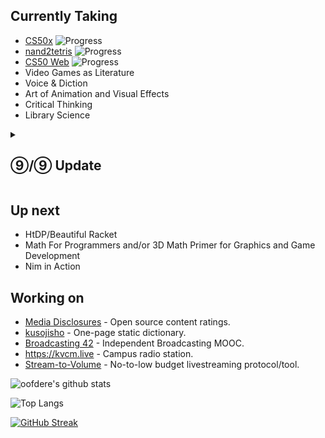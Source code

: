 ## Currently Taking
 - [CS50x](https://cs50.harvard.edu/x) ![Progress](https://progress-bar.dev/66/)
 - [nand2tetris](https://nand2tetris.org) ![Progress](https://progress-bar.dev/8/)
 - [CS50 Web](https://cs50.harvard.edu/web) ![Progress](https://progress-bar.dev/0/)
 - Video Games as Literature
 - Voice & Diction
 - Art of Animation and Visual Effects
 - Critical Thinking
 - Library Science

<details>
<summary><h2>⑨/⑨ Update</h2></summary>
Over the summer, I managed to get 2 W grades, which is kinda bad, I guess. However, I effectively completed CS50 as well, excluding the final project! I just need to stop being lazy and write a simple webpage and then I can progress to the final assignment and then the looming Final Project.

Speaking of the final project, I built an alpha version of Heatchess, without any prior planning, which was definitely a mistake. The code looks like something YanDev might wave written. Next up, I will be rewriting from scratch, employing a modular architecture as that's what really killed the alpha. Unsure when I will actually be doing this as I'd rather start working on Field, and for that I need to complete CS50's Web Development course.

Now that the Fall semester has started I'm not sure how exactly I'll be managing the workload of those classes and everything else I'm taking. However, I do think I'll have no problems passing all of the classes I'm taking, despite taking a ridiculous amount to begin with.

Transfer season is nearly here, though I'm not sure if I actually want to apply to anything. The programs I do want to apply to require higher math than I have right now for the most part, and every math class in my school district seems to employ Proctorio or similar, so that's a no-go.

Right now I'm in Turkey for various reasons, which hopefully doesn't end up being a problem when it comes to school things. But hey, if they want me to use Proctorio over a 2G connection, that's their problem, not mine.
</details>

## Up next
 - HtDP/Beautiful Racket
 - Math For Programmers and/or 3D Math Primer for Graphics and Game Development
 - Nim in Action

## Working on
 - [Media Disclosures](https://disclosures.media) - Open source content ratings.
 - [kusojisho](https://kusojisho.moe) - One-page static dictionary.
 - [Broadcasting 42](https://b42.academy) - Independent Broadcasting MOOC.
 - https://kvcm.live - Campus radio station.
 - [Stream-to-Volume](https://github.com/oofdere/STV) - No-to-low budget livestreaming protocol/tool.

![oofdere's github stats](https://github-readme-stats.vercel.app/api?username=oofdere&count_private=true&show_icons=true)

![Top Langs](https://github-readme-stats.vercel.app/api/top-langs/?username=oofdere&layout=compact&hide=html)

[![GitHub Streak](https://github-readme-streak-stats.herokuapp.com?user=oofdere)](https://git.io/streak-stats)
